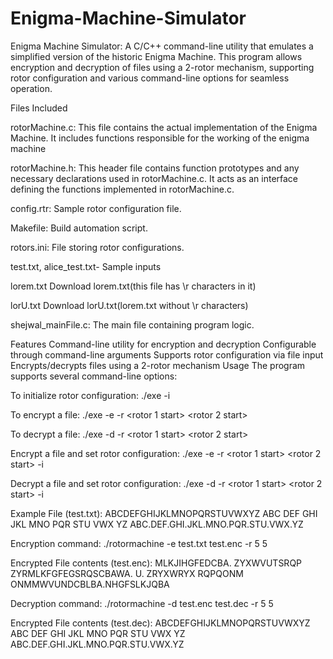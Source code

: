 # Enigma-Machine-Simulator
Enigma Machine Simulator: A C/C++ command-line utility that emulates a simplified version of the historic Enigma Machine. This program allows encryption and decryption of files using a 2-rotor mechanism, supporting rotor configuration and various command-line options for seamless operation.

Files Included

rotorMachine.c: This file contains the actual implementation of the Enigma Machine. It includes functions responsible for the working of the enigma machine

rotorMachine.h: This header file contains function prototypes and any necessary declarations used in rotorMachine.c. It acts as an interface defining the functions implemented in rotorMachine.c.

config.rtr: Sample rotor configuration file.

Makefile: Build automation script.

rotors.ini: File storing rotor configurations.

test.txt, alice_test.txt- Sample inputs

lorem.txt Download lorem.txt(this file has \r characters in it)

lorU.txt Download lorU.txt(lorem.txt without \r characters)

shejwal_mainFile.c: The main file containing program logic.

Features
Command-line utility for encryption and decryption
Configurable through command-line arguments
Supports rotor configuration via file input
Encrypts/decrypts files using a 2-rotor mechanism
Usage
The program supports several command-line options:

To initialize rotor configuration:
./exe -i <configuration file>

To encrypt a file:
./exe -e <in file> <out file> -r <rotor 1 start> <rotor 2 start>

To decrypt a file:
./exe -d <in file> <out file> -r <rotor 1 start> <rotor 2 start>

Encrypt a file and set rotor configuration:
./exe -e <in file> <out file> -r <rotor 1 start> <rotor 2 start> -i <config file>

Decrypt a file and set rotor configuration:
./exe -d <in file> <out file> -r <rotor 1 start> <rotor 2 start> -i <config file>


Example File (test.txt):
ABCDEFGHIJKLMNOPQRSTUVWXYZ
ABC DEF GHI JKL MNO PQR STU VWX YZ
ABC.DEF.GHI.JKL.MNO.PQR.STU.VWX.YZ

Encryption command:
./rotormachine -e test.txt test.enc -r 5 5

Encrypted File contents (test.enc):
MLKJIHGFEDCBA. ZYXWVUTSRQP
ZYRMLKFGFEGSRQSCBAWA. U. ZRYXWRYX
RQPQONM ONMMWVUNDCBLBA.NHGFSLKJQBA

Decryption command:
./rotormachine -d test.enc test.dec -r 5 5

Encrypted File contents (test.dec):
ABCDEFGHIJKLMNOPQRSTUVWXYZ
ABC DEF GHI JKL MNO PQR STU VWX YZ
ABC.DEF.GHI.JKL.MNO.PQR.STU.VWX.YZ

